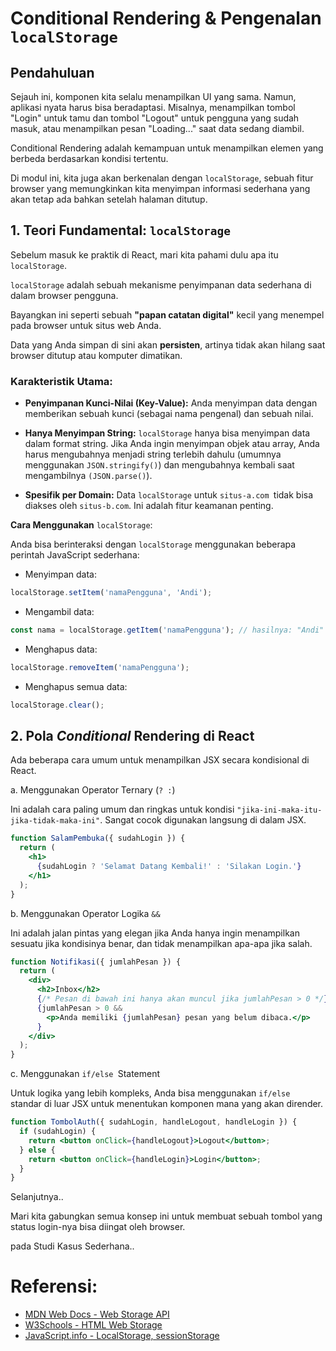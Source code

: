 # Conditional Rendering & Pengenalan `localStorage`

## Pendahuluan

Sejauh ini, komponen kita selalu menampilkan UI yang sama. Namun, aplikasi nyata harus bisa beradaptasi. Misalnya, menampilkan tombol "Login" untuk tamu dan tombol "Logout" untuk pengguna yang sudah masuk, atau menampilkan pesan "Loading..." saat data sedang diambil.

Conditional Rendering adalah kemampuan untuk menampilkan elemen yang berbeda berdasarkan kondisi tertentu.

Di modul ini, kita juga akan berkenalan dengan `localStorage`, sebuah fitur browser yang memungkinkan kita menyimpan informasi sederhana yang akan tetap ada bahkan setelah halaman ditutup.

## 1. Teori Fundamental: `localStorage`

Sebelum masuk ke praktik di React, mari kita pahami dulu apa itu `localStorage`.

`localStorage` adalah sebuah mekanisme penyimpanan data sederhana di dalam browser pengguna. 

Bayangkan ini seperti sebuah **"papan catatan digital"** kecil yang menempel pada browser untuk situs web Anda. 

Data yang Anda simpan di sini akan **persisten**, artinya tidak akan hilang saat browser ditutup atau komputer dimatikan.

### Karakteristik Utama:

- **Penyimpanan Kunci-Nilai (Key-Value):** Anda menyimpan data dengan memberikan sebuah kunci (sebagai nama pengenal) dan sebuah nilai.

- **Hanya Menyimpan String:** `localStorage` hanya bisa menyimpan data dalam format string. Jika Anda ingin menyimpan objek atau array, Anda harus mengubahnya menjadi string terlebih dahulu (umumnya menggunakan `JSON.stringify()`) dan mengubahnya kembali saat mengambilnya `(JSON.parse()`).

- **Spesifik per Domain:** Data `localStorage` untuk `situs-a.com `tidak bisa diakses oleh `situs-b.com`. Ini adalah fitur keamanan penting.

**Cara Menggunakan** `localStorage`:

Anda bisa berinteraksi dengan `localStorage` menggunakan beberapa perintah JavaScript sederhana:

- Menyimpan data:
  
```jsx
localStorage.setItem('namaPengguna', 'Andi');
```
- Mengambil data:

```jsx
const nama = localStorage.getItem('namaPengguna'); // hasilnya: "Andi"
```
- Menghapus data:

```jsx
localStorage.removeItem('namaPengguna');
```
- Menghapus semua data:

```jsx
localStorage.clear();
```
## 2. Pola _Conditional_ Rendering di React

Ada beberapa cara umum untuk menampilkan JSX secara kondisional di React.

  a. Menggunakan Operator Ternary (`? :`)

Ini adalah cara paling umum dan ringkas untuk kondisi `"jika-ini-maka-itu-jika-tidak-maka-ini"`. Sangat cocok digunakan langsung di dalam JSX.

```jsx
function SalamPembuka({ sudahLogin }) {
  return (
    <h1>
      {sudahLogin ? 'Selamat Datang Kembali!' : 'Silakan Login.'}
    </h1>
  );
}
```

b. Menggunakan Operator Logika `&&`

Ini adalah jalan pintas yang elegan jika Anda hanya ingin menampilkan sesuatu jika kondisinya benar, dan tidak menampilkan apa-apa jika salah.

```jsx
function Notifikasi({ jumlahPesan }) {
  return (
    <div>
      <h2>Inbox</h2>
      {/* Pesan di bawah ini hanya akan muncul jika jumlahPesan > 0 */}
      {jumlahPesan > 0 &&
        <p>Anda memiliki {jumlahPesan} pesan yang belum dibaca.</p>
      }
    </div>
  );
}
```

c. Menggunakan `if/else `Statement

Untuk logika yang lebih kompleks, Anda bisa menggunakan `if/else `standar di luar JSX untuk menentukan komponen mana yang akan dirender.

```jsx
function TombolAuth({ sudahLogin, handleLogout, handleLogin }) {
  if (sudahLogin) {
    return <button onClick={handleLogout}>Logout</button>;
  } else {
    return <button onClick={handleLogin}>Login</button>;
  }
}
```
Selanjutnya..

Mari kita gabungkan semua konsep ini untuk membuat sebuah tombol yang status login-nya bisa diingat oleh browser.

pada Studi Kasus Sederhana..

# Referensi:

- [MDN Web Docs - Web Storage API](https://developer.mozilla.org/en-US/docs/Web/API/Web_Storage_API)
- [W3Schools - HTML Web Storage](https://www.w3schools.com/html/html5_webstorage.asp)
- [JavaScript.info - LocalStorage, sessionStorage](https://javascript.info/localstorage)
